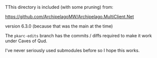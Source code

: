 TThis directory is included (with some pruning) from:

https://github.com/ArchipelagoMW/Archipelago.MultiClient.Net

version 6.3.0
(because that was the main at the time)

The `pkarc-edits` branch has the commits / diffs required to make it
work under Caves of Qud.

I've never seriously used submodules before so I hope this works.
